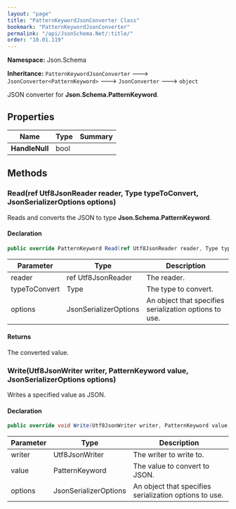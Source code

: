 ```yaml
---
layout: "page"
title: "PatternKeywordJsonConverter Class"
bookmark: "PatternKeywordJsonConverter"
permalink: "/api/JsonSchema.Net/:title/"
order: "10.01.119"
---
```

**Namespace:** Json.Schema

**Inheritance:**
`PatternKeywordJsonConverter`
 🡒 
`JsonConverter<PatternKeyword>`
 🡒 
`JsonConverter`
 🡒 
`object`

JSON converter for **Json.Schema.PatternKeyword**.

## Properties

| Name | Type | Summary |
|---|---|---|
| **HandleNull** | bool |  |

## Methods

### Read(ref Utf8JsonReader reader, Type typeToConvert, JsonSerializerOptions options)

Reads and converts the JSON to type **Json.Schema.PatternKeyword**.

#### Declaration

```c#
public override PatternKeyword Read(ref Utf8JsonReader reader, Type typeToConvert, JsonSerializerOptions options)
```

| Parameter | Type | Description |
|---|---|---|
| reader | ref Utf8JsonReader | The reader. |
| typeToConvert | Type | The type to convert. |
| options | JsonSerializerOptions | An object that specifies serialization options to use. |


#### Returns

The converted value.

### Write(Utf8JsonWriter writer, PatternKeyword value, JsonSerializerOptions options)

Writes a specified value as JSON.

#### Declaration

```c#
public override void Write(Utf8JsonWriter writer, PatternKeyword value, JsonSerializerOptions options)
```

| Parameter | Type | Description |
|---|---|---|
| writer | Utf8JsonWriter | The writer to write to. |
| value | PatternKeyword | The value to convert to JSON. |
| options | JsonSerializerOptions | An object that specifies serialization options to use. |



